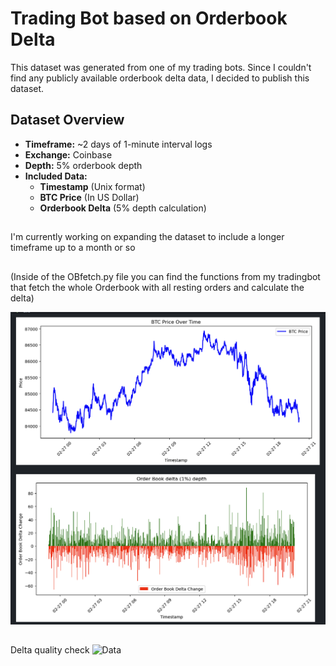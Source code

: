 # Trading Bot based on Orderbook Delta 

This dataset was generated from one of my trading bots. Since I couldn't find any publicly available orderbook delta data, I decided to publish this dataset. 

## Dataset Overview

- **Timeframe:** ~2 days of 1-minute interval logs
- **Exchange:** Coinbase
- **Depth:** 5% orderbook depth
- **Included Data:**
  - **Timestamp** (Unix format)
  - **BTC Price** (In US Dollar)
  - **Orderbook Delta** (5% depth calculation)

## 

I'm currently working on expanding the dataset to include a longer timeframe up to a month or so


##

(Inside of the OBfetch.py file you can find the functions from my tradingbot that fetch the whole Orderbook with all resting orders and calculate the delta) 


![Dat preview](https://github.com/AJslashTracey/OBDeltaData/blob/main/imgs/Screenshot%202025-02-27%20at%2020.14.00.png)



##
Delta quality check 
![Data]()
